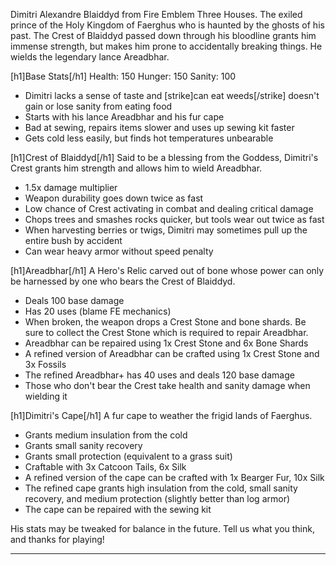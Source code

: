 Dimitri Alexandre Blaiddyd from Fire Emblem Three Houses. The exiled prince of the Holy Kingdom of Faerghus who is haunted by the ghosts of his past. The Crest of Blaiddyd passed down through his bloodline grants him immense strength, but makes him prone to accidentally breaking things. He wields the legendary lance Areadbhar. 

[h1]Base Stats[/h1]
Health: 150
Hunger: 150
Sanity: 100
- Dimitri lacks a sense of taste and [strike]can eat weeds[/strike] doesn't gain or lose sanity from eating food
- Starts with his lance Areadbhar and his fur cape
- Bad at sewing, repairs items slower and uses up sewing kit faster
- Gets cold less easily, but finds hot temperatures unbearable

[h1]Crest of Blaiddyd[/h1]
Said to be a blessing from the Goddess, Dimitri's Crest grants him strength and allows him to wield Areadbhar.
- 1.5x damage multiplier 
- Weapon durability goes down twice as fast  
- Low chance of Crest activating in combat and dealing critical damage
- Chops trees and smashes rocks quicker, but tools wear out twice as fast
- When harvesting berries or twigs, Dimitri may sometimes pull up the entire bush by accident       
- Can wear heavy armor without speed penalty 

[h1]Areadbhar[/h1] 
A Hero's Relic carved out of bone whose power can only be harnessed by one who bears the Crest of Blaiddyd. 
- Deals 100 base damage
- Has 20 uses (blame FE mechanics)
- When broken, the weapon drops a Crest Stone and bone shards. Be sure to collect the Crest Stone which is required to repair Areadbhar.
- Areadbhar can be repaired using 1x Crest Stone and 6x Bone Shards 
- A refined version of Areadbhar can be crafted using 1x Crest Stone and 3x Fossils
- The refined Areadbhar+ has 40 uses and deals 120 base damage
- Those who don't bear the Crest take health and sanity damage when wielding it

[h1]Dimitri's Cape[/h1]
A fur cape to weather the frigid lands of Faerghus.
- Grants medium insulation from the cold
- Grants small sanity recovery
- Grants small protection (equivalent to a grass suit)
- Craftable with 3x Catcoon Tails, 6x Silk
- A refined version of the cape can be crafted with 1x Bearger Fur, 10x Silk
- The refined cape grants high insulation from the cold, small sanity recovery, and medium protection (slightly better than log armor)
- The cape can be repaired with the sewing kit


His stats may be tweaked for balance in the future. 
Tell us what you think, and thanks for playing!

------------------------------------------


